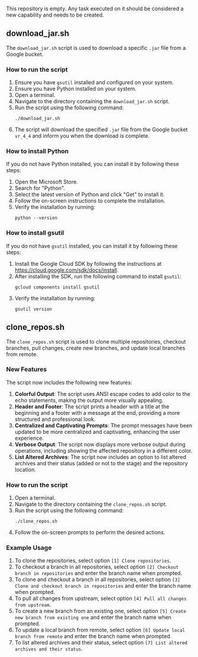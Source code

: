 This repository is empty. Any task executed on it should be considered a new capability and needs to be created.

## download_jar.sh

The `download_jar.sh` script is used to download a specific `.jar` file from a Google bucket.

### How to run the script

1. Ensure you have `gsutil` installed and configured on your system.
2. Ensure you have Python installed on your system.
3. Open a terminal.
4. Navigate to the directory containing the `download_jar.sh` script.
5. Run the script using the following command:
   ```
   ./download_jar.sh
   ```
6. The script will download the specified `.jar` file from the Google bucket `vr_4_4` and inform you when the download is complete.

### How to install Python

If you do not have Python installed, you can install it by following these steps:

1. Open the Microsoft Store.
2. Search for "Python".
3. Select the latest version of Python and click "Get" to install it.
4. Follow the on-screen instructions to complete the installation.
5. Verify the installation by running:
   ```
   python --version
   ```

### How to install gsutil

If you do not have `gsutil` installed, you can install it by following these steps:

1. Install the Google Cloud SDK by following the instructions at https://cloud.google.com/sdk/docs/install.
2. After installing the SDK, run the following command to install `gsutil`:
   ```
   gcloud components install gsutil
   ```
3. Verify the installation by running:
   ```
   gsutil version
   ```

## clone_repos.sh

The `clone_repos.sh` script is used to clone multiple repositories, checkout branches, pull changes, create new branches, and update local branches from remote.

### New Features

The script now includes the following new features:

1. **Colorful Output**: The script uses ANSI escape codes to add color to the echo statements, making the output more visually appealing.
2. **Header and Footer**: The script prints a header with a title at the beginning and a footer with a message at the end, providing a more structured and professional look.
3. **Centralized and Captivating Prompts**: The prompt messages have been updated to be more centralized and captivating, enhancing the user experience.
4. **Verbose Output**: The script now displays more verbose output during operations, including showing the affected repository in a different color.
5. **List Altered Archives**: The script now includes an option to list altered archives and their status (added or not to the stage) and the repository location.

### How to run the script

1. Open a terminal.
2. Navigate to the directory containing the `clone_repos.sh` script.
3. Run the script using the following command:
   ```
   ./clone_repos.sh
   ```
4. Follow the on-screen prompts to perform the desired actions.

### Example Usage

1. To clone the repositories, select option `[1] Clone repositories`.
2. To checkout a branch in all repositories, select option `[2] Checkout branch in repositories` and enter the branch name when prompted.
3. To clone and checkout a branch in all repositories, select option `[3] Clone and checkout branch in repositories` and enter the branch name when prompted.
4. To pull all changes from upstream, select option `[4] Pull all changes from upstream`.
5. To create a new branch from an existing one, select option `[5] Create new branch from existing one` and enter the branch name when prompted.
6. To update a local branch from remote, select option `[6] Update local branch from remote` and enter the branch name when prompted.
7. To list altered archives and their status, select option `[7] List altered archives and their status`.
